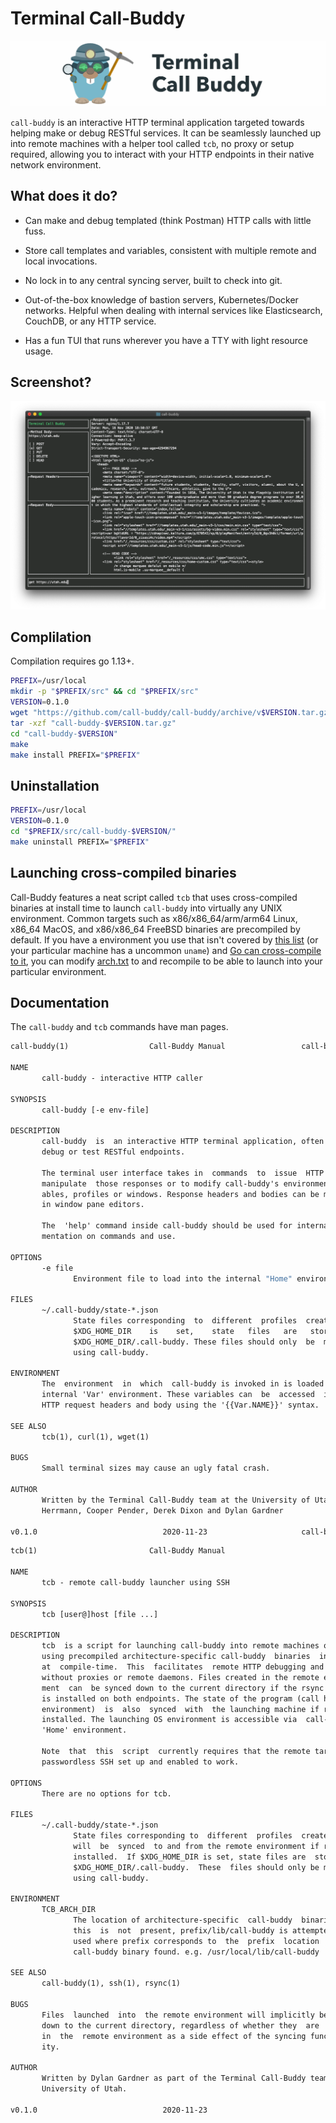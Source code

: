 # Terminal Call-Buddy

![Call-Buddy Mascot Banner](resources/gopher-banner.png)

`call-buddy` is an interactive HTTP terminal application targeted towards helping make or debug RESTful services. It can be seamlessly launched up into remote machines with a helper tool called `tcb`, no proxy or setup required, allowing you to interact with your HTTP endpoints in their native network environment.

## What does it do?

- Can make and debug templated (think Postman) HTTP calls with little fuss.

- Store call templates and variables, consistent with multiple remote and local invocations.

- No lock in to any central syncing server, built to check into git.

- Out-of-the-box knowledge of bastion servers, Kubernetes/Docker networks. Helpful when dealing with internal services like Elasticsearch, CouchDB, or any HTTP service.

- Has a fun TUI that runs wherever you have a TTY with light resource usage.

## Screenshot?

![Screenshot of a HTTP GET request in call-buddy](resources/screenshot-get-utah.png)

## Complilation

Compilation requires go 1.13+.

```sh
PREFIX=/usr/local
mkdir -p "$PREFIX/src" && cd "$PREFIX/src"
VERSION=0.1.0
wget "https://github.com/call-buddy/call-buddy/archive/v$VERSION.tar.gz"
tar -xzf "call-buddy-$VERSION.tar.gz"
cd "call-buddy-$VERSION"
make
make install PREFIX="$PREFIX"
```

## Uninstallation

```sh
PREFIX=/usr/local
VERSION=0.1.0
cd "$PREFIX/src/call-buddy-$VERSION/"
make uninstall PREFIX="$PREFIX"
```

## Launching cross-compiled binaries

Call-Buddy features a neat script called `tcb` that uses cross-compiled binaries at install time to launch `call-buddy` into virtually any UNIX environment. Common targets such as x86/x86_64/arm/arm64 Linux, x86_64 MacOS, and x86/x86_64 FreeBSD binaries are precompiled by default. If you have a environment you use that isn't covered by [this list](arch.txt) (or your particular machine has a uncommon `uname`) and [Go can cross-compile to it](https://gist.github.com/asukakenji/f15ba7e588ac42795f421b48b8aede63), you can modify [arch.txt](arch.txt) to and recompile to be able to launch into your particular environment.

## Documentation

The `call-buddy` and `tcb` commands have man pages.

```roff
call-buddy(1)                  Call-Buddy Manual                 call-buddy(1)

NAME
       call-buddy - interactive HTTP caller

SYNOPSIS
       call-buddy [-e env-file]

DESCRIPTION
       call-buddy  is  an interactive HTTP terminal application, often used to
       debug or test RESTful endpoints.

       The terminal user interface takes in  commands  to  issue  HTTP  calls,
       manipulate  those responses or to modify call-buddy's environment vari-
       ables, profiles or windows. Response headers and bodies can be modified
       in window pane editors.

       The  'help' command inside call-buddy should be used for internal docu-
       mentation on commands and use.

OPTIONS
       -e file
              Environment file to load into the internal "Home" environment.

FILES
       ~/.call-buddy/state-*.json
              State files corresponding  to  different  profiles  created.  If
              $XDG_HOME_DIR    is    set,    state   files   are   stored   in
              $XDG_HOME_DIR/.call-buddy. These files should only  be  modified
              using call-buddy.

ENVIRONMENT
       The  environment  in  which  call-buddy is invoked in is loaded into an
       internal 'Var' environment. These variables can  be  accessed  in  the
       HTTP request headers and body using the '{{Var.NAME}}' syntax.

SEE ALSO
       tcb(1), curl(1), wget(1)

BUGS
       Small terminal sizes may cause an ugly fatal crash.

AUTHOR
       Written by the Terminal Call-Buddy team at the University of Utah: Alex
       Herrmann, Cooper Pender, Derek Dixon and Dylan Gardner

v0.1.0                            2020-11-23                     call-buddy(1)
```

```roff
tcb(1)                         Call-Buddy Manual                        tcb(1)

NAME
       tcb - remote call-buddy launcher using SSH

SYNOPSIS
       tcb [user@]host [file ...]

DESCRIPTION
       tcb  is a script for launching call-buddy into remote machines over SSH
       using precompiled architecture-specific call-buddy  binaries  installed
       at  compile-time.  This  facilitates  remote HTTP debugging and testing
       without proxies or remote daemons. Files created in the remote environ-
       ment  can  be synced down to the current directory if the rsync utility
       is installed on both endpoints. The state of the program (call history,
       environment)  is  also  synced  with  the launching machine if rsync is
       installed. The launching OS environment is accessible via  call-buddy's
       'Home' environment.

       Note  that  this  script  currently requires that the remote target has
       passwordless SSH set up and enabled to work.

OPTIONS
       There are no options for tcb.

FILES
       ~/.call-buddy/state-*.json
              State files corresponding to  different  profiles  created  that
              will  be  synced  to and from the remote environment if rsync is
              installed.  If $XDG_HOME_DIR is set, state files are  stored  in
              $XDG_HOME_DIR/.call-buddy.  These  files should only be modified
              using call-buddy.

ENVIRONMENT
       TCB_ARCH_DIR
              The location of architecture-specific  call-buddy  binaries.  If
              this  is  not  present, prefix/lib/call-buddy is attempted to be
              used where prefix corresponds to  the  prefix  location  of  the
              call-buddy binary found. e.g. /usr/local/lib/call-buddy

SEE ALSO
       call-buddy(1), ssh(1), rsync(1)

BUGS
       Files  launched  into  the remote environment will implicitly be synced
       down to the current directory, regardless of whether they  are  updated
       in  the  remote environment as a side effect of the syncing functional-
       ity.

AUTHOR
       Written by Dylan Gardner as part of the Terminal Call-Buddy team at the
       University of Utah.

v0.1.0                            2020-11-23                            tcb(1)
```
